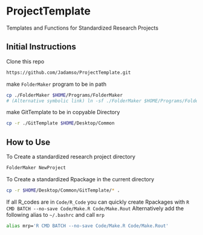 # ProjectTemplate
Templates and Functions for Standardized Research Projects


## Initial Instructions


Clone this repo

```bash
https://github.com/Jadamso/ProjectTemplate.git
```

make `FolderMaker` program to be in path

```bash
cp ./FolderMaker $HOME/Programs/FolderMaker
# (Alternative symbolic link) ln -sf ./FolderMaker $HOME/Programs/FolderMaker
```

make GitTemplate to be in copyable Directory

```bash
cp -r ./GitTemplate $HOME/Desktop/Common
```



## How to Use

To Create a standardized research project directory

```bash
FolderMaker NewProject
```

To Create a standardized Rpackage in the current directory
```bash
cp -r $HOME/Desktop/Common/GitTemplate/* .
```

If all R_codes are in `Code/R_Code` 
you can quickly create Rpackages with `R CMD BATCH --no-save Code/Make.R Code/Make.Rout`
Alternatively add the following alias to `~/.bashrc` and call `mrp`
```bash
alias mrp='R CMD BATCH --no-save Code/Make.R Code/Make.Rout'
```



